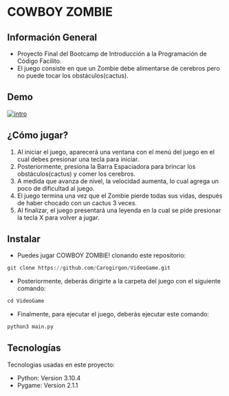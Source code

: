 # COWBOY ZOMBIE

## Información General
- Proyecto Final del Bootcamp de Introducción a la Programación de Código Facilito.
- El juego consiste en que un Zombie debe alimentarse de cerebros pero no puede tocar los obstáculos(cactus).


## Demo

<a href='https://postimg.cc/DSyhcHHV' target='_blank'><img src='https://i.postimg.cc/DSyhcHHV/intro.gif' border='0' alt='intro'/></a>


## ¿Cómo jugar?
1. Al iniciar el juego, aparecerá una ventana con el menú del juego en el cual debes presionar una tecla para iniciar.
2. Posteriormente, presiona la Barra Espaciadora para brincar los obstáculos(cactus) y comer los cerebros.
3. A medida que avanza de nivel, la velocidad aumenta, lo cual agrega un poco de dificultad al juego.
4. El juego termina una vez que el Zombie pierde todas sus vidas, después de haber chocado con un cactus 3 veces.
5. Al finalizar, el juego presentará una leyenda en la cual se pide presionar la tecla X para volver a jugar.


## Instalar
- Puedes jugar COWBOY ZOMBIE! clonando este repositorio:
```python
git clone https://github.com/Carogirgon/VideoGame.git
```
- Posteriormente, deberás dirigirte a la carpeta del juego con el siguiente comando:
```python
cd VideoGame
```
- Finalmente, para ejecutar el juego, deberás ejecutar este comando:
```python
python3 main.py
```

## Tecnologías
Tecnologías usadas en este proyecto:
- Python: Version 3.10.4
- Pygame: Version 2.1.1
